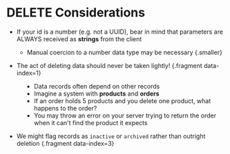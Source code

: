 # DELETE Considerations

* If your id is a number (e.g. not a UUID), bear in mind that parameters are ALWAYS received as **strings** from the client

  * Manual coercion to a number data type may be necessary {.smaller}

* The act of deleting data should never be taken lightly! {.fragment data-index=1}
<div class="smaller fragment" data-index="2" style='padding-left:40px'>
  
  * Data records often depend on other records
  * Imagine a system with **products** and **orders**
  * If an order holds 5 products and you delete one product, what happens to the order?
  * You may throw an error on your server trying to return the order when it can't find the product it expects

</div>

* We might flag records as `inactive` or `archived` rather than outright deletion {.fragment data-index=3}